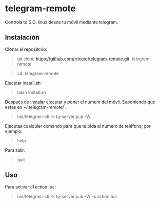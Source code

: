 # telegram-remote

Controla tu S.O. linux desde tu móvil mediante telegram.

Instalación
-

Clonar el repositorio:
> git clone https://github.com/rricote/telegram-remote.git .telegram-remote

> cd .telegram-remote

Ejecutar install.sh:

> bash install.sh

Después de instalar ejecutar y poner el numero del móvil.
Suponiendo que estas en ~/.telegram-remote/ :
> bin/telegram-cli -k tg-server.pub -W

Ejecutas cualquier comando para que te pida el numero de teléfono, por ejemplo:
> help

Para salir:
>quit

Uso
-
Para activar el action.lua:
> bin/telegram-cli -k tg-server.pub -W -s action.lua